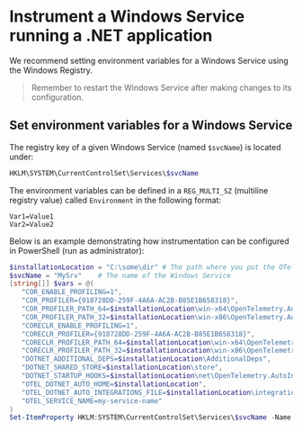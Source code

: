 # Instrument a Windows Service running a .NET application

We recommend setting environment variables for a Windows Service
using the Windows Registry.

> Remember to restart the Windows Service
  after making changes to its configuration.

## Set environment variables for a Windows Service

The registry key of a given Windows Service (named `$svcName`) is located under:

```powershell
HKLM\SYSTEM\CurrentControlSet\Services\$svcName
```

The environment variables can be defined
in a `REG_MULTI_SZ` (multiline registry value) called `Environment`
in the following format:

```env
Var1=Value1
Var2=Value2
```

Below is an example demonstrating how instrumentation can be configured
in PowerShell (run as administrator):

```powershell
$installationLocation = "C:\some\dir" # The path where you put the OTel .NET AutoInstrumentation binaries
$svcName = "MySrv"    # The name of the Windows Service
[string[]] $vars = @(
   "COR_ENABLE_PROFILING=1",
   "COR_PROFILER={918728DD-259F-4A6A-AC2B-B85E1B658318}",
   "COR_PROFILER_PATH_64=$installationLocation\win-x64\OpenTelemetry.AutoInstrumentation.Native.dll",
   "COR_PROFILER_PATH_32=$installationLocation\win-x86\OpenTelemetry.AutoInstrumentation.Native.dll",
   "CORECLR_ENABLE_PROFILING=1",
   "CORECLR_PROFILER={918728DD-259F-4A6A-AC2B-B85E1B658318}",
   "CORECLR_PROFILER_PATH_64=$installationLocation\win-x64\OpenTelemetry.AutoInstrumentation.Native.dll",
   "CORECLR_PROFILER_PATH_32=$installationLocation\win-x86\OpenTelemetry.AutoInstrumentation.Native.dll",
   "DOTNET_ADDITIONAL_DEPS=$installationLocation\AdditionalDeps",
   "DOTNET_SHARED_STORE=$installationLocation\store",
   "DOTNET_STARTUP_HOOKS=$installationLocation\net\OpenTelemetry.AutoInstrumentation.StartupHook.dll",
   "OTEL_DOTNET_AUTO_HOME=$installationLocation",
   "OTEL_DOTNET_AUTO_INTEGRATIONS_FILE=$installationLocation\integrations.json",
   "OTEL_SERVICE_NAME=my-service-name"
)
Set-ItemProperty HKLM:SYSTEM\CurrentControlSet\Services\$svcName -Name Environment -Value $vars
```
